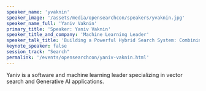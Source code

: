```yaml
---
speaker_name: 'yvaknin'
speaker_image: '/assets/media/opensearchcon/speakers/yvaknin.jpg'
speaker_name_full: 'Yaniv Vaknin'
primary_title: 'Speaker: Yaniv Vaknin'
speaker_title_and_company: 'Machine Learning Leader'
speaker_talk_title: 'Building a Powerful Hybrid Search System: Combining Text and Vector Search for Enhanced OpenSearch Performance'
keynote_speaker: false
session_track: "Search"
permalink: '/events/opensearchcon/yaniv-vaknin.html'
---
```

Yaniv is a software and machine learning leader specializing in vector search and Generative AI applications.


